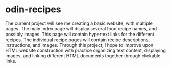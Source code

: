 # odin-recipes
The current project will see me creating a basic website, with multiple pages.
The main index page will display several food recipe names, and possibly images. This page will contain hypertext links for the different recipes.
The individual recipe pages will contain recipe descriptions, instructions, and images.
Through this project, I hope to improve upon HTML website construction with practice organizing text content, displaying images, and linking different HTML documents together through clickable links.